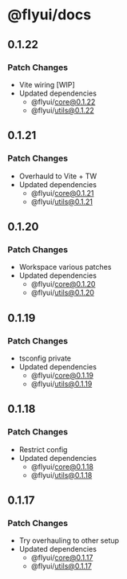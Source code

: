 # @flyui/docs

## 0.1.22

### Patch Changes

- Vite wiring [WIP]
- Updated dependencies
  - @flyui/core@0.1.22
  - @flyui/utils@0.1.22

## 0.1.21

### Patch Changes

- Overhauld to Vite + TW
- Updated dependencies
  - @flyui/core@0.1.21
  - @flyui/utils@0.1.21

## 0.1.20

### Patch Changes

- Workspace various patches
- Updated dependencies
  - @flyui/core@0.1.20
  - @flyui/utils@0.1.20

## 0.1.19

### Patch Changes

- tsconfig private
- Updated dependencies
  - @flyui/core@0.1.19
  - @flyui/utils@0.1.19

## 0.1.18

### Patch Changes

- Restrict config
- Updated dependencies
  - @flyui/core@0.1.18
  - @flyui/utils@0.1.18

## 0.1.17

### Patch Changes

- Try overhauling to other setup
- Updated dependencies
  - @flyui/core@0.1.17
  - @flyui/utils@0.1.17

